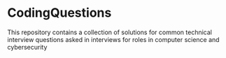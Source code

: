 # CodingQuestions
This repository contains a collection of solutions for common technical interview questions asked in interviews for roles in computer science and cybersecurity
